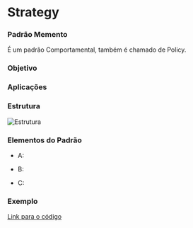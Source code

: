 # Strategy

### Padrão Memento

É um padrão Comportamental, também é chamado de Policy.

### Objetivo



### Aplicações




### Estrutura
![Estrutura]()

### Elementos do Padrão

- A: 

- B: 

- C:   

### Exemplo
[Link para o código]()






